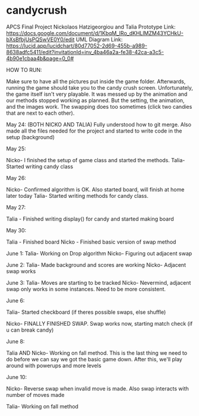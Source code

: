 # candycrush
APCS Final Project Nickolaos Hatzigeorgiou and Talia
Prototype Link: https://docs.google.com/document/d/1KbqM_IRo_dKHLlMZM43YCHkU-bXsBfbjUsPQSwVE0Y0/edit
UML Diagram Link: https://lucid.app/lucidchart/80d77052-2d69-455b-a989-8638adfc5411/edit?invitationId=inv_4ba46a2a-fe38-42ca-a3c5-4b90e1cbaa4b&page=0_0#

HOW TO RUN:


Make sure to have all the pictures put inside the game folder. Afterwards, running the game should take you to the candy crush screen.
Unfortunately, the game itself isn't very playable. It was messed up by the animation and our methods stopped working as planned.
But the setting, the animation, and the images work. The swapping does too sometimes (click two candies that are next to each other).



May 24: (BOTH NICKO AND TALIA) Fully understood how to git merge. Also made all the files needed for the project and started to write code in the setup (background)

May 25: 

Nicko- I finished the setup of game class and started the methods.
Talia- Started writing candy class

May 26:

Nicko- Confirmed algorithm is OK. Also started board, will finish at home later today
Talia- Started writing methods for candy class.

May 27:

Talia - Finished writing display() for candy and started making board

May 30:

Talia - Finished board
Nicko - Finished basic version of swap method


June 1:
Talia- Working on Drop algorithm
Nicko- Figuring out adjacent swap

June 2:
Talia- Made background and scores are working
Nicko- Adjacent swap works

June 3: 
Talia- Moves are starting to be tracked
Nicko- Nevermind, adjacent swap only works in some instances. Need to be more consistent.

June 6:


Talia- Started checkboard (if theres possible swaps, else shuffle)

Nicko- FINALLY FINISHED SWAP. Swap works now, starting match check (if u can break candy)


June 8:

Talia AND Nicko- Working on fall method. This is the last thing we need to do before we can say we got the basic game down. After this, we'll play around with powerups and more levels


June 10:


Nicko- Reverse swap when invalid move is made. Also swap interacts with number of moves made


Talia- Working on fall method

